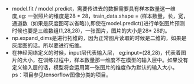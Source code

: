 - model.fit / model.predict，需要传进去的数据需要具有样本数量这一维度,eg: 一张照片的维度是28 * 28，train_data.shape  = (样本数量，长，宽，通道数（如果是灰度图可以省略）),即使在model.predict()进行单张图片预测时候也要是三维数组(1,28,28)，一张图片，图片的大小是28* 28的。
- np.expand_dims是进行拓维的，因为正常图片读取的时候是二维的，如果是灰度图的话。所以要进行拓维。
- 在神经网络定义的时候，input层代表输入层，
  eg:input=(28,28)，代表着图片的大小，在训练过程中，样本数量那一维度不在模型的输入层中。如果没有定义输入层的话，模型将会运用第一张图片的维度作为默认的输入大小。
ps：项目参见tensorflow图像分类的项目。